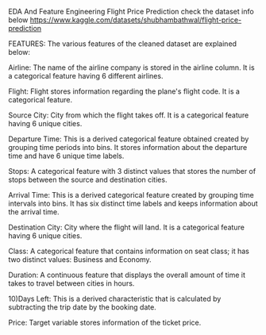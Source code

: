 EDA And Feature Engineering Flight Price Prediction
check the dataset info below https://www.kaggle.com/datasets/shubhambathwal/flight-price-prediction

FEATURES:
The various features of the cleaned dataset are explained below:

Airline: The name of the airline company is stored in the airline column. It is a categorical feature having 6 different airlines.

Flight: Flight stores information regarding the plane's flight code. It is a categorical feature.

Source City: City from which the flight takes off. It is a categorical feature having 6 unique cities.

Departure Time: This is a derived categorical feature obtained created by grouping time periods into bins. It stores information about the departure time and have 6 unique time labels.

Stops: A categorical feature with 3 distinct values that stores the number of stops between the source and destination cities.

Arrival Time: This is a derived categorical feature created by grouping time intervals into bins. It has six distinct time labels and keeps information about the arrival time.

Destination City: City where the flight will land. It is a categorical feature having 6 unique cities.

Class: A categorical feature that contains information on seat class; it has two distinct values: Business and Economy.

Duration: A continuous feature that displays the overall amount of time it takes to travel between cities in hours.

10)Days Left: This is a derived characteristic that is calculated by subtracting the trip date by the booking date.

Price: Target variable stores information of the ticket price.
